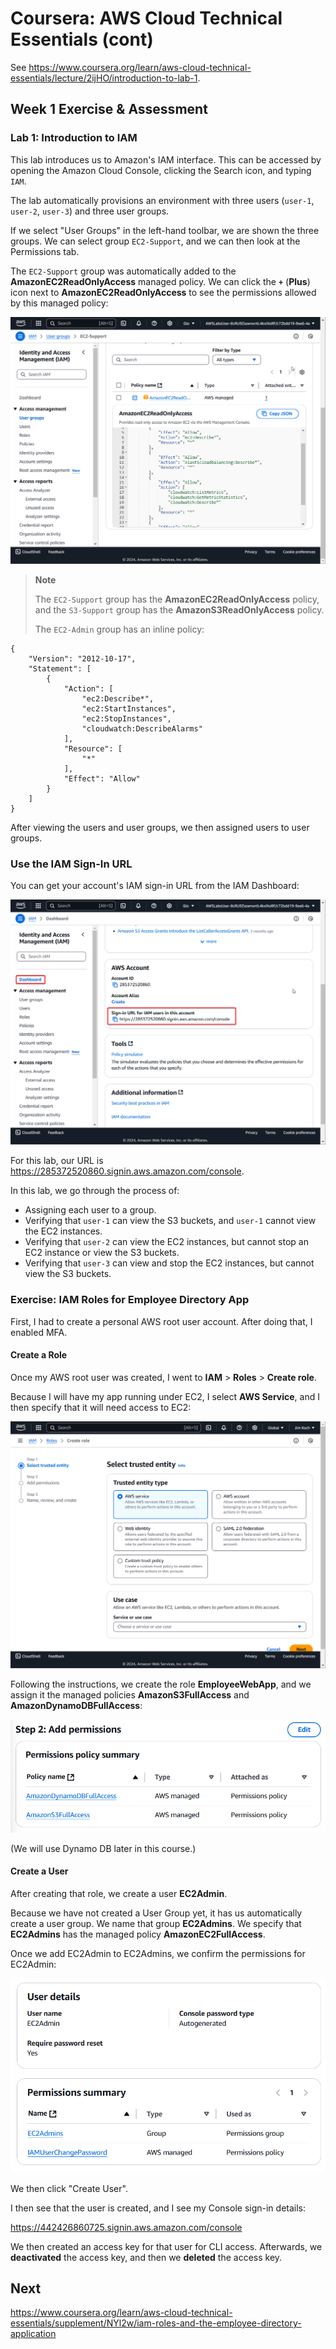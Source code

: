 # Coursera: AWS Cloud Technical Essentials (cont)

See https://www.coursera.org/learn/aws-cloud-technical-essentials/lecture/2ijHO/introduction-to-lab-1.

## Week 1 Exercise & Assessment

### Lab 1: Introduction to IAM

This lab introduces us to Amazon's IAM interface.  This can be accessed by opening the Amazon Cloud Console, clicking the Search icon, and typing `IAM`.

The lab automatically provisions an environment with three users (`user-1`, `user-2`, `user-3`) and three user groups.

If we select "User Groups" in the left-hand toolbar, we are shown the three groups. We can select group `EC2-Support`, and we can then look at the Permissions tab.

The `EC2-Support` group was automatically added to the **AmazonEC2ReadOnlyAccess** managed policy. We can click the **`+`** (**Plus**) icon next to **AmazonEC2ReadOnlyAccess** to see the permissions allowed by this managed policy:

![](./image1.png)

> **Note**
> 
> The `EC2-Support` group has the **AmazonEC2ReadOnlyAccess** policy, and the `S3-Support` group has the **AmazonS3ReadOnlyAccess** policy.
> 
> The `EC2-Admin` group has an inline policy:
```
{
    "Version": "2012-10-17",
    "Statement": [
        {
            "Action": [
                "ec2:Describe*",
                "ec2:StartInstances",
                "ec2:StopInstances",
                "cloudwatch:DescribeAlarms"
            ],
            "Resource": [
                "*"
            ],
            "Effect": "Allow"
        }
    ]
}
```

After viewing the users and user groups, we then assigned users to user groups.

### Use the IAM Sign-In URL

You can get your account's IAM sign-in URL from the IAM Dashboard:

![](./image2.png)

For this lab, our URL is https://285372520860.signin.aws.amazon.com/console.

In this lab, we go through the process of:
* Assigning each user to a group.
* Verifying that `user-1` can view the S3 buckets, and `user-1` cannot view the EC2 instances.
* Verifying that `user-2` can view the EC2 instances, but cannot stop an EC2 instance or view the S3 buckets.
* Verifying that `user-3` can view and stop the EC2 instances, but cannot view the S3 buckets.

### Exercise: IAM Roles for Employee Directory App

First, I had to create a personal AWS root user account. After doing that, I enabled MFA.

#### Create a Role

Once my AWS root user was created, I went to **IAM** > **Roles** > **Create role**.

Because I will have my app running under EC2, I select **AWS Service**, and I then specify that it will need access to EC2:

![](image3.png)

Following the instructions, we create the role **EmployeeWebApp**, and we assign it the managed policies **AmazonS3FullAccess** and **AmazonDynamoDBFullAccess**:

![](image4.png)

(We will use Dynamo DB later in this course.)

#### Create a User

After creating that role, we create a user **EC2Admin**.

Because we have not created a User Group yet, it has us automatically create a user group. We name that group **EC2Admins**. We specify that **EC2Admins** has the managed policy **AmazonEC2FullAccess**.

Once we add EC2Admin to EC2Admins, we confirm the permissions for EC2Admin:

![](image5.png)

We then click "Create User".

I then see that the user is created, and I see my Console sign-in details:

https://442426860725.signin.aws.amazon.com/console

We then created an access key for that user for CLI access. Afterwards, we **deactivated** the access key, and then we **deleted** the access key.

## Next

https://www.coursera.org/learn/aws-cloud-technical-essentials/supplement/NYl2w/iam-roles-and-the-employee-directory-application
